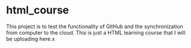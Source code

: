 # html_course
This project is to test the functionality of GitHub and the synchronization from computer to the cloud.
This is just a HTML learning course that I will be uploading here.x
